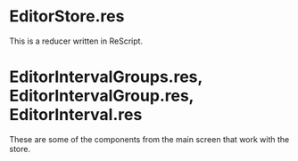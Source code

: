 # EditorStore.res
This is a reducer written in ReScript.

# EditorIntervalGroups.res, EditorIntervalGroup.res, EditorInterval.res
These are some of the components from the main screen that
work with the store.

